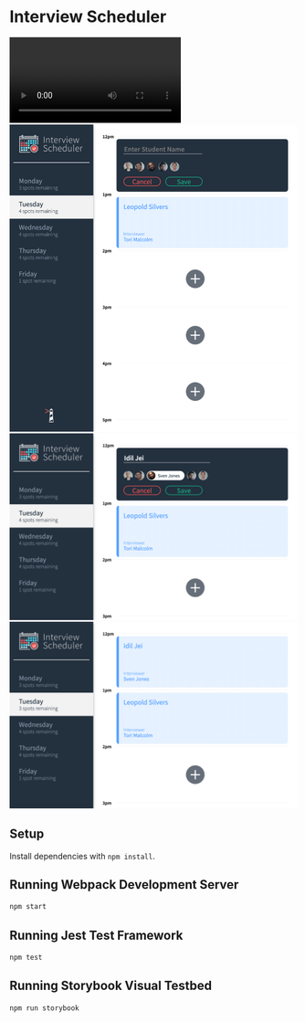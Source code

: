 # Interview Scheduler
!["Scheduler Demo"](https://github.com/Idiljei/scheduler/blob/master/public/images/Scheduler%20App%20Demo.mov) 
!["Create new appointment"](https://github.com/Idiljei/scheduler/blob/master/public/images/sched1.png) 
!["Entering name and selecting Interviewer"](https://github.com/Idiljei/scheduler/blob/master/public/images/sched2.png)
!["New Appointment created"](https://github.com/Idiljei/scheduler/blob/master/public/images/sched3.png)


## Setup

Install dependencies with `npm install`.

## Running Webpack Development Server

```sh
npm start
```

## Running Jest Test Framework

```sh
npm test
```

## Running Storybook Visual Testbed

```sh
npm run storybook
```
